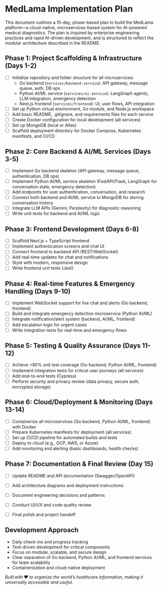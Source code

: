 
# MedLama Implementation Plan

This document outlines a 15-day, phase-based plan to build the MedLama platform—a cloud-native, microservices-based system for AI-powered medical diagnostics. The plan is inspired by enterprise engineering practices and rapid AI-driven development, and is structured to reflect the modular architecture described in the README.

## Phase 1: Project Scaffolding & Infrastructure (Days 1-2)
- [ ] Initialize repository and folder structure for all microservices:
    - Go backend (`services/backend-service`): API gateway, message queue, auth, DB ops
    - Python AI/ML service (`services/ai-service`): LangGraph agents, LLM integration, emergency detection
    - Next.js frontend (`services/frontend`): UI, user flows, API integration
- [ ] Set up Python virtual environment, Go module, and Node.js workspace
- [ ] Add basic README, .gitignore, and requirements files for each service
- [ ] Create Docker configuration for local development (all services)
- [ ] Set up MongoDB (local or Atlas)
- [ ] Scaffold deployment directory for Docker Compose, Kubernetes manifests, and CI/CD

## Phase 2: Core Backend & AI/ML Services (Days 3-5)
- [ ] Implement Go backend skeleton (API gateway, message queue, authentication, DB ops)
- [ ] Implement Python AI/ML service skeleton (FastAPI/Flask, LangGraph for conversation state, emergency detection)
- [ ] Add endpoints for user authentication, conversation, and research
- [ ] Connect both backend and AI/ML service to MongoDB for storing conversation history
- [ ] Integrate LLM APIs (Gemini, Perplexity) for diagnostic reasoning
- [ ] Write unit tests for backend and AI/ML logic

## Phase 3: Frontend Development (Days 6-8)
- [ ] Scaffold Next.js + TypeScript frontend
- [ ] Implement authentication screens and chat UI
- [ ] Connect frontend to backend API (REST/WebSocket)
- [ ] Add real-time updates for chat and notifications
- [ ] Style with modern, responsive design
- [ ] Write frontend unit tests (Jest)

## Phase 4: Real-time Features & Emergency Handling (Days 9-10)
- [ ] Implement WebSocket support for live chat and alerts (Go backend, frontend)
- [ ] Build and integrate emergency detection microservice (Python AI/ML)
- [ ] Integrate notification/alert system (backend, AI/ML, frontend)
- [ ] Add escalation logic for urgent cases
- [ ] Write integration tests for real-time and emergency flows

## Phase 5: Testing & Quality Assurance (Days 11-12)
- [ ] Achieve >80% unit test coverage (Go backend, Python AI/ML, frontend)
- [ ] Implement integration tests for critical user journeys (all services)
- [ ] Add end-to-end tests (Cypress)
- [ ] Perform security and privacy review (data privacy, secure auth, encrypted storage)

## Phase 6: Cloud/Deployment & Monitoring (Days 13-14)
- [ ] Containerize all microservices (Go backend, Python AI/ML, frontend) with Docker
- [ ] Prepare Kubernetes manifests for deployment (all services)
- [ ] Set up CI/CD pipeline for automated builds and tests
- [ ] Deploy to cloud (e.g., GCP, AWS, or Azure)
- [ ] Add monitoring and alerting (basic dashboards, health checks)

## Phase 7: Documentation & Final Review (Day 15)
- [ ] Update README and API documentation (Swagger/OpenAPI)
- [ ] Add architecture diagrams and deployment instructions
- [ ] Document engineering decisions and patterns
- [ ] Conduct UI/UX and code quality review
- [ ] Final polish and project handoff


## Development Approach
- Daily check-ins and progress tracking
- Test-driven development for critical components
- Focus on modular, scalable, and secure design
- Clear separation of Go backend, Python AI/ML, and frontend services for team scalability
- Containerization and cloud-native deployment


*Built with ❤️ to organize the world’s healthcare information, making it universally accessible and useful.*
